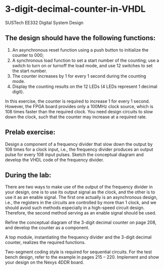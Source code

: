 # 3-digit-decimal-counter-in-VHDL
 SUSTech EE332 Digital System Design

## The design should have the following functions:
1) An asynchronous reset function using a push button to initialize the counter to 000;
2) A synchronous load function to set a start number of the counting; use a switch to turn on or turnoff the load mode, and use 12 switches to set the start number.
3) The counter increases by 1 for every 1 second during the counting mode.
4) Display the counting results on the 12 LEDs (4 LEDs represent 1 decimal digit).

In this exercise, the counter is required to increase 1 for every 1 second. However, the FPGA board provides only a 100MHz clock source, which is 108 times faster than the required clock. You need design circuits to slow down the clock, such that the counter may increase at a required rate.

## Prelab exercise:
Design a component of a frequency divider that slow down the output by 108 times for a clock input, i.e., the frequency divider produces an output pulse for every 108 input pulses. Sketch the conceptual diagram and develop the VHDL code of the frequency divider.

## During the lab:
There are two ways to make use of the output of the frequency divider in your design, one is to use its output signal as the clock, and the other is to use it as an enable signal. The first one actually is an asynchronous design, i.e., the registers in the circuits are controlled by more than 1 clock, and we should avoid such methods especially in a high-speed circuit design. Therefore, the second method serving as an enable signal should be used.

Refine the conceptual diagram of the 3-digit decimal counter on page 208, and develop the counter as a component.

A top module, instantiating the frequency divider and the 3-digit decimal counter, realizes the required functions.

Two-segment coding style is required for sequential circuits.
For the test bench design, refer to the example in pages 215 – 220.
Implement and show your design on the Nexys 4DDR board.
